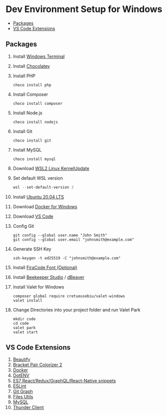# Dev Environment Setup for Windows

- [Packages](#packages)
- [VS Code Extensions](#vs-code-extensions)

## Packages

1. Install [Windows Terminal](https://www.microsoft.com/en-us/p/windows-terminal/9n0dx20hk701)

2. Install [Chocolatey](https://chocolatey.org/)

3. Install PHP 

   ```
   choco install php 
   ```

4. Install Composer

   ``` 
   choco install composer
   ```

5. Install Node.js

   ```
   choco install nodejs
   ```

6. Install Git

   ```
   choco install git
   ```

7. Install MySQL

   ```
   choco install mysql
   ```

8. Download [WSL2 Linux KernelUpdate](https://wslstorestorage.blob.core.windows.net/wslblob/wsl_update_x64.msi)

9. Set default WSL version

   ```powershell
   wsl --set-default-version 2
   ```

10. Install [Ubuntu 20.04 LTS](https://www.microsoft.com/en-us/p/ubuntu-2004-lts/9n6svws3rx71?activetab=pivot:overviewtab)

11. Download [Docker for Windows](https://desktop.docker.com/win/stable/amd64/Docker%20Desktop%20Installer.exe?utm_source=docker&utm_medium=webreferral&utm_campaign=dd-smartbutton&utm_location=header)

12. Download [VS Code](https://code.visualstudio.com/sha/download?build=stable&os=win32-x64-user)

13. Config Git

    ``` git
    git config --global user.name "John Smith"
    git config --global user.email "johnsmith@example.com"
    ```

14. Generate SSH Key

    ```https://github.com/tonsky/FiraCode/releases/download/5.2/Fira_Code_v5.2.zip
    ssh-keygen -t ed25519 -C "johnsmith@example.com"
    ```

15. Install [FiraCode Font (Optional)](https://github.com/tonsky/FiraCode/releases/download/5.2/Fira_Code_v5.2.zip)

16. Install [Beekeeper Studio](https://github.com/beekeeper-studio/beekeeper-studio/releases/download/v1.10.2/Beekeeper-Studio-Setup-1.10.2.exe) / [dBeaver](https://dbeaver.io/files/dbeaver-ce-latest-x86_64-setup.exe)

17. Install Valet for Windows

    ```
    composer global require cretueusebiu/valet-windows
    valet install
    ```

18. Change Directories into your project folder and run Valet Park

    ```
    mkdir code
    cd code
    valet park
    valet start
    ```


## VS Code Extensions
1. [Beautify](https://marketplace.visualstudio.com/items?itemName=HookyQR.beautify)
2. [Bracket Pair Colorizer 2](https://marketplace.visualstudio.com/items?itemName=CoenraadS.bracket-pair-colorizer-2)
3. [Docker](https://marketplace.visualstudio.com/items?itemName=ms-azuretools.vscode-docker)
4. [DotENV](https://marketplace.visualstudio.com/items?itemName=mikestead.dotenv)
5. [ES7 React/Redux/GraphQL/React-Native snippets](https://marketplace.visualstudio.com/items?itemName=dsznajder.es7-react-js-snippets)
6. [ESLint](https://marketplace.visualstudio.com/items?itemName=dbaeumer.vscode-eslint)
7. [Git Graph](https://marketplace.visualstudio.com/items?itemName=mhutchie.git-graph)
8. [Files Utils](https://marketplace.visualstudio.com/items?itemName=sleistner.vscode-fileutils)
9. [MySQL](https://marketplace.visualstudio.com/items?itemName=cweijan.vscode-mysql-client2)
10. [Thunder Client](https://marketplace.visualstudio.com/items?itemName=rangav.vscode-thunder-client)

